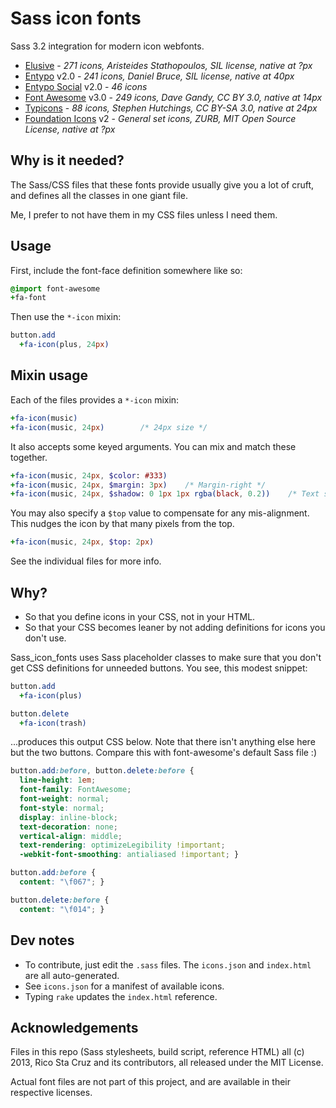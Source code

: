 Sass icon fonts
===============

Sass 3.2 integration for modern icon webfonts.

 * [Elusive] - *271 icons, Aristeides Stathopoulos, SIL license, native at ?px*
 * [Entypo] v2.0 - *241 icons, Daniel Bruce, SIL license, native at 40px*
 * [Entypo Social][Entypo] v2.0 - *46 icons*
 * [Font Awesome] v3.0 - *249 icons, Dave Gandy, CC BY 3.0, native at 14px*
 * [Typicons] - *88 icons, Stephen Hutchings, CC BY-SA 3.0, native at 24px*
 * [Foundation Icons] v2 - *General set icons, ZURB, MIT Open Source License, native at ?px*

[Elusive]: https://github.com/aristath/elusive-iconfont
[Font Awesome]: http://fortawesome.github.com/Font-Awesome/
[Entypo]: http://www.entypo.com/
[Typicons]: http://typicons.com/
[Foundation Icons]: http://www.zurb.com/playground/foundation-icons

Why is it needed?
-----------------

The Sass/CSS files that these fonts provide usually give you a lot of cruft, and 
defines all the classes in one giant file.

Me, I prefer to not have them in my CSS files unless I need them.

Usage
-----

First, include the font-face definition somewhere like so:

``` sass
@import font-awesome
+fa-font
```

Then use the `*-icon` mixin:

``` sass
button.add
  +fa-icon(plus, 24px)
```

Mixin usage
-----------

Each of the files provides a `*-icon` mixin:

``` sass
+fa-icon(music)
+fa-icon(music, 24px)        /* 24px size */
```

It also accepts some keyed arguments. You can mix and match these together.

``` sass
+fa-icon(music, 24px, $color: #333)
+fa-icon(music, 24px, $margin: 3px)    /* Margin-right */
+fa-icon(music, 24px, $shadow: 0 1px 1px rgba(black, 0.2))    /* Text shadow */
```

You may also specify a `$top` value to compensate for any mis-alignment.
This nudges the icon by that many pixels from the top.

``` sass
+fa-icon(music, 24px, $top: 2px)
```

See the individual files for more info.

Why?
----

 * So that you define icons in your CSS, not in your HTML.
 * So that your CSS becomes leaner by not adding definitions for icons you don't 
 use.

Sass_icon_fonts uses Sass placeholder classes to make sure that you don't get 
CSS definitions for unneeded buttons. You see, this modest snippet:

``` sass
button.add
  +fa-icon(plus)

button.delete
  +fa-icon(trash)
```

...produces this output CSS below. Note that there isn't anything else here but 
the two buttons. Compare this with font-awesome's default Sass file :)

``` css
button.add:before, button.delete:before {
  line-height: 1em;
  font-family: FontAwesome;
  font-weight: normal;
  font-style: normal;
  display: inline-block;
  text-decoration: none;
  vertical-align: middle;
  text-rendering: optimizeLegibility !important;
  -webkit-font-smoothing: antialiased !important; }

button.add:before {
  content: "\f067"; }

button.delete:before {
  content: "\f014"; }
```

Dev notes
---------

 * To contribute, just edit the `.sass` files. The `icons.json` and `index.html`
 are all auto-generated.
 * See `icons.json` for a manifest of available icons.
 * Typing `rake` updates the `index.html` reference.

Acknowledgements
----------------

Files in this repo (Sass stylesheets, build script, reference HTML) all (c) 
  2013, Rico Sta Cruz and its contributors, all released under the MIT License.

Actual font files are not part of this project, and are available in their respective licenses.
